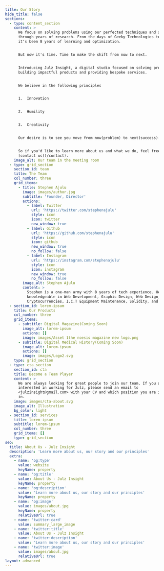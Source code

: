 ```yaml
---
title: Our Story
hide_title: false
sections:
  - type: content_section
    content: >
      We focus on solving problems using our perfected techniques and strategies
      through years of research. From the days of Geeky Technologies to now,
      it's been 8 years of learning and optimization.


      But now it's time. Time to make the shift from now to next.


      Introducing Julz Insight, a digital studio focused on solving problems by
      building impactful products and providing bespoke services.


      We believe in the following principles


      1.  Innovation


      2.  Humility


      3.  Creativity


      Our desire is to see you move from now(problem) to next(success).


      So if you'd like to learn more about us and what we do, feel free to
      [contact us](/contact).
    image_alt: Our team in the meeting room
  - type: grid_section
    section_id: team
    title: The Team
    col_number: three
    grid_items:
      - title: Stephen Ajulu
        image: images/author.jpg
        subtitle: 'Founder, Director'
        actions:
          - label: Twitter
            url: 'https://twitter.com/stephenajulu'
            style: icon
            icon: twitter
            new_window: true
          - label: Github
            url: 'https://github.com/stephenajulu'
            style: icon
            icon: github
            new_window: true
            no_follow: false
          - label: Instagram
            url: 'https://instagram.com/stephenajulu'
            style: icon
            icon: instagram
            new_window: true
            no_follow: false
        image_alt: Stephen Ajulu
        content: >
          Stephen is a one-man army with 8 years of tech experience. He is
          knowledgeable in Web Development, Graphic Design, Web Design, Web 3.0,
          Cryptocurrencies, I.C.T Equipment Maintenance, Solidity, and more
  - section_id: lorem-ipsum
    title: Our Products
    col_number: three
    grid_items:
      - subtitle: Digital Magazine(Coming Soon)
        image_alt: lorem-ipsum
        actions: []
        image: images/Asset 1the noesis magazine new logo.png
      - subtitle: Digital Medical History(Coming Soon)
        image_alt: lorem-ipsum
        actions: []
        image: images/Logo2.svg
    type: grid_section
  - type: cta_section
    section_id: cta
    title: Become a Team Player
    content: >
      We are always looking for great people to join our team. If you are
      interested in working for Julz, please send an email to
      <julzinsight@gmail.com> with your CV and which position you are interested
      in.
    image: images/cta-about.svg
    image_alt: Illustration
    bg_color: light
  - section_id: services
    title: lorem-ipsum
    subtitle: lorem-ipsum
    col_number: three
    grid_items: []
    type: grid_section
seo:
  title: About Us - Julz Insight
  description: 'Learn more about us, our story and our principles'
  extra:
    - name: 'og:type'
      value: website
      keyName: property
    - name: 'og:title'
      value: About Us - Julz Insight
      keyName: property
    - name: 'og:description'
      value: 'Learn more about us, our story and our principles'
      keyName: property
    - name: 'og:image'
      value: images/about.jpg
      keyName: property
      relativeUrl: true
    - name: 'twitter:card'
      value: summary_large_image
    - name: 'twitter:title'
      value: About Us - Julz Insight
    - name: 'twitter:description'
      value: 'Learn more about us, our story and our principles'
    - name: 'twitter:image'
      value: images/about.jpg
      relativeUrl: true
layout: advanced
---
```

